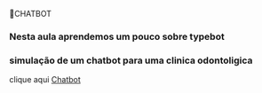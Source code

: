 🤖CHATBOT


### Nesta aula aprendemos um pouco sobre typebot

### simulação de um chatbot para uma clinica odontoligica 


clique aqui [Chatbot](https://app.typebot.io/typebots/cm8xmk79f000gzxj5024019ac/edit)

